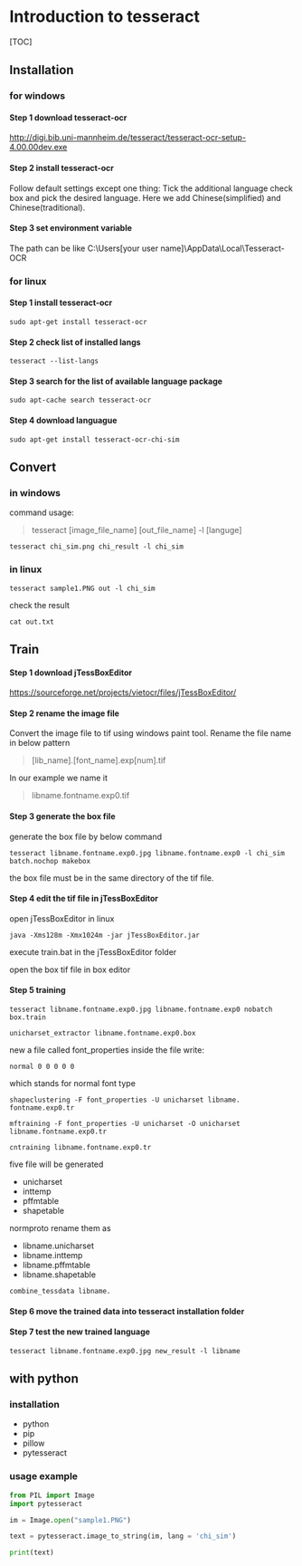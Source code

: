 # Introduction to tesseract
[TOC]

## Installation
### for windows
#### Step 1 download tesseract-ocr 
http://digi.bib.uni-mannheim.de/tesseract/tesseract-ocr-setup-4.00.00dev.exe

#### Step 2 install tesseract-ocr
Follow default settings except one thing:
Tick the additional language check box and pick the desired language. Here we add Chinese(simplified) and Chinese(traditional).


#### Step 3 set environment variable
The path can be like
C:\Users\[your user name]\AppData\Local\Tesseract-OCR

### for linux

#### Step 1 install tesseract-ocr
```
sudo apt-get install tesseract-ocr
```

#### Step 2 check list of installed langs
```
tesseract --list-langs
```

#### Step 3 search for the list of available language package

```
sudo apt-cache search tesseract-ocr
```

#### Step 4 download languague

```
sudo apt-get install tesseract-ocr-chi-sim
```
## Convert
### in windows

command usage:
> tesseract [image_file_name] [out_file_name] -l [languge]

```
tesseract chi_sim.png chi_result -l chi_sim
```
### in linux

```
tesseract sample1.PNG out -l chi_sim
```

check the result

```
cat out.txt
```

## Train
#### Step 1 download jTessBoxEditor
https://sourceforge.net/projects/vietocr/files/jTessBoxEditor/
#### Step 2 rename the image file
Convert the image file to tif using windows paint tool.
Rename the file name in below pattern
>[lib_name].[font_name].exp[num].tif

In our example we name it 
> libname.fontname.exp0.tif

#### Step 3 generate the box file
generate the box file by below command

```
tesseract libname.fontname.exp0.jpg libname.fontname.exp0 -l chi_sim batch.nochop makebox
```

the box file must be in the same directory of the tif file.
#### Step 4 edit the tif file in jTessBoxEditor

open jTessBoxEditor in linux
```
java -Xms128m -Xmx1024m -jar jTessBoxEditor.jar
```
execute train.bat in the jTessBoxEditor folder

open the box tif file in box editor

#### Step 5 training
```
tesseract libname.fontname.exp0.jpg libname.fontname.exp0 nobatch box.train
```

```
unicharset_extractor libname.fontname.exp0.box
```

new a file called font_properties
inside the file write:

```
normal 0 0 0 0 0
```
which stands for normal font type

```
shapeclustering -F font_properties -U unicharset libname. fontname.exp0.tr 
```

```
mftraining -F font_properties -U unicharset -O unicharset libname.fontname.exp0.tr
```

```
cntraining libname.fontname.exp0.tr
```
five file will be generated 
- unicharset
- inttemp
- pffmtable
- shapetable

normproto rename them as
- libname.unicharset
- libname.inttemp
- libname.pffmtable
- libname.shapetable

```
combine_tessdata libname.
```
#### Step 6 move the trained data into tesseract installation folder

#### Step 7 test the new trained language
```
tesseract libname.fontname.exp0.jpg new_result -l libname
```




## with python

### installation

- python
- pip
- pillow
- pytesseract

### usage example

```python
from PIL import Image
import pytesseract

im = Image.open("sample1.PNG")

text = pytesseract.image_to_string(im, lang = 'chi_sim')

print(text)

```